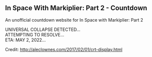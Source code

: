 ## In Space With Markiplier: Part 2 - Countdown
An unofficial countdown website for In Space with Markiplier: Part 2

UNIVERSAL COLLAPSE DETECTED...<br>
ATTEMPTING TO RESOLVE...<br>
ETA: MAY 2, 2022...<br>

Credit: http://aleclownes.com/2017/02/01/crt-display.html
